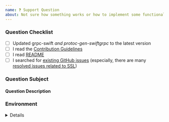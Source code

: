 ```yaml
---
name: ❓ Support Question
about: Not sure how something works or how to implement some functionality? Ask us here! (But please check the README or issues first 🙃)
---
```


### Question Checklist

- [ ] Updated grpc-swift *and protoc-gen-swiftgrpc* to the latest version
- [ ] I read the [Contribution Guidelines](https://github.com/grpc/grpc-swift/blob/master/CONTRIBUTING.md)
- [ ] I read [README](https://github.com/grpc/grpc-swift/blob/master/README.md)
- [ ] I searched for [existing GitHub issues](https://github.com/grpc/grpc-swift/issues) (especially, there are many [resolved issues related to SSL](https://github.com/grpc/grpc-swift/issues?utf8=%E2%9C%93&q=is%3Aissue+is%3Aclosed+ssl))

### Question Subject
<!-- Is this a question about documentation? -->
<!-- Is this a question about a third party plugin? (If so, please go to the plugin repository first) -->

#### Question Description
<!-- Please include expected behavior and any relevant code samples with your question if possible -->
<!-- Please wrap log statements and code in triple backticks (```) so they get printed correctly on GitHub. -->


### Environment

<!-- If you are encountering issues, please provide your environment below. This is important to help you. -->

<details>
  <pre>
  
| Key                           | Value                                                         |
| ----------------------------- | --------------------------------------------------------------|
| OS Version                    |   x.x.x                                                       |
| Swift Version                 |   x.x.x                                                       |
| Xcode Version                 |   x.x.x                                                       |
| gRPC-Swift Version            |   x.x.x                                                       |
| protoc Version                |   x.x.x                                                       |
| protoc-gen-swift Version      |   x.x.x                                                       |
| protoc-gen-swiftgrpc Version  |   x.x.x                                                       |
  </pre>
</details>
